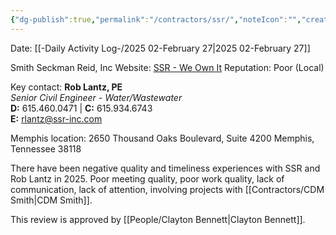 ```yaml
---
{"dg-publish":true,"permalink":"/contractors/ssr/","noteIcon":"","created":"2025-02-27T10:32:58.150-06:00"}
---
```


Date: [[-Daily Activity Log-/2025 02-February 27\|2025 02-February 27]]

Smith Seckman Reid, Inc
Website: [SSR - We Own It](https://www.ssr-inc.com/)
Reputation: Poor (Local) 

Key contact:
**Rob Lantz, PE**  
_Senior Civil Engineer - Water/Wastewater_  
**D:** 615.460.0471 | **C:** 615.934.6743  
**E:** rlantz@ssr-inc.com

Memphis location:
	2650 Thousand Oaks Boulevard,
	Suite 4200
	Memphis, Tennessee 38118

There have been negative quality and timeliness experiences with SSR and Rob Lantz in 2025. Poor meeting quality, poor work quality, lack of communication, lack of attention, involving projects with [[Contractors/CDM Smith\|CDM Smith]]. 

This review is approved by [[People/Clayton Bennett\|Clayton Bennett]].